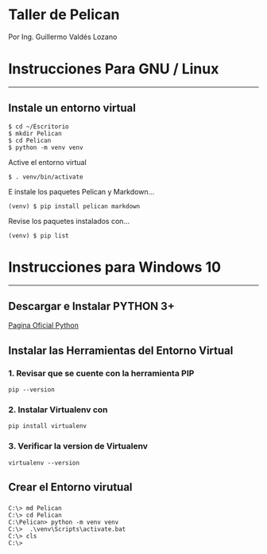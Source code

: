 # Taller de Pelican

Por Ing. Guillermo Valdés Lozano

# Instrucciones Para GNU / Linux
___
## Instale un entorno virtual

    $ cd ~/Escritorio
    $ mkdir Pelican
    $ cd Pelican
    $ python -m venv venv

Active el entorno virtual

    $ . venv/bin/activate

E instale los paquetes Pelican y Markdown...

    (venv) $ pip install pelican markdown

Revise los paquetes instalados con...

    (venv) $ pip list


# Instrucciones para Windows 10
___
## Descargar e Instalar PYTHON 3+

[Pagina Oficial Python](https://www.python.org/downloads/)

## Instalar las Herramientas del Entorno Virtual
### 1. Revisar que se cuente con la herramienta PIP

    pip --version

### 2. Instalar Virtualenv con
    
    pip install virtualenv

### 3. Verificar la version de Virtualenv
    
    virtualenv --version

## Crear el Entorno virutual
###
    C:\> md Pelican
    C:\> cd Pelican
    C:\Pelican> python -m venv venv
    C:\>  .\venv\Scripts\activate.bat
    C:\> cls
    C:\> 

